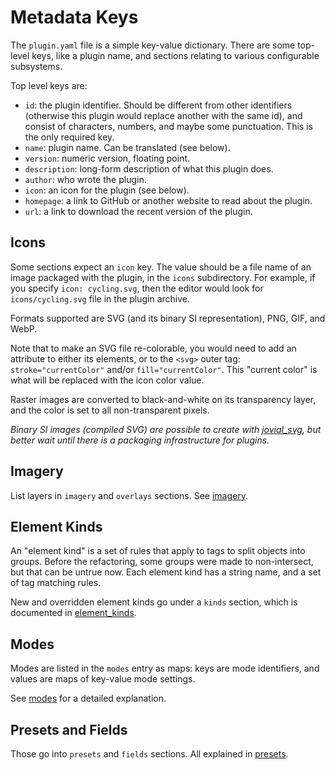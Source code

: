 # Metadata Keys

The `plugin.yaml` file is a simple key-value dictionary. There are some top-level keys, like a plugin name, and sections relating to various configurable subsystems.

Top level keys are:

* `id`: the plugin identifier. Should be different from other identifiers (otherwise this plugin would replace another with the same id), and consist of characters, numbers, and maybe some punctuation. This is the only required key.
* `name`: plugin name. Can be translated (see below).
* `version`: numeric version, floating point.
* `description`: long-form description of what this plugin does.
* `author`: who wrote the plugin.
* `icon`: an icon for the plugin (see below).
* `homepage`: a link to GitHub or another website to read about the plugin.
* `url`: a link to download the recent version of the plugin.

## Icons

Some sections expect an `icon` key. The value should be a file name of an image packaged with the plugin, in the `icons` subdirectory. For example, if you specify `icon: cycling.svg`, then the editor would look for `icons/cycling.svg` file in the plugin archive.

Formats supported are SVG (and its binary SI representation), PNG, GIF, and WebP.

Note that to make an SVG file re-colorable, you would need to add an attribute to either its elements, or to the `<svg>` outer tag: `stroke="currentColor"` and/or `fill="currentColor"`. This "current color" is what will be replaced with the icon color value.

Raster images are converted to black-and-white on its transparency layer, and the color is set to all non-transparent pixels.

_Binary SI images (compiled SVG) are possible to create with [jovial_svg](https://pub.dev/packages/jovial_svg_transformer), but better wait until there is a packaging infrastructure for plugins._

## Imagery

List layers in `imagery` and `overlays` sections. See [imagery](imagery.md).

## Element Kinds

An "element kind" is a set of rules that apply to tags to split objects into groups. Before the refactoring, some groups were made to non-intersect, but that can be untrue now. Each element kind has a string name, and a set of tag matching rules.

New and overridden element kinds go under a `kinds` section, which is documented in [element\_kinds](element_kinds.md).

## Modes

Modes are listed in the `modes` entry as maps: keys are mode identifiers, and values are maps of key-value mode settings.

See [modes](modes.md) for a detailed explanation.

## Presets and Fields

Those go into `presets` and `fields` sections. All explained in [presets](presets.md).

